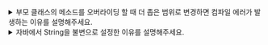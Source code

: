 <details>
<summary>부모 클래스의 메소드를 오버라이딩 할 때 더 좁은 범위로 변경하면 컴파일 에러가 발생하는 이유를 설명해주세요.</summary>
<br/>

```java
public class Animal{
    public void bark(){
        System.out.println("동물이 짖는다.");
    }
}

public class Dog extends Animal{
    @Override
    protected void bark(){
        System.out.println("강아지가 짖는다.");
    }
}

// Animal, Dog과 다른 패키지
class DogTest{
    @Test
    void dogBark(){
        Dog dog1 = returnDog();
        Animal dog2 = returnDog();

        dog1.bark(); // 호출 불가능
        dog2.bark(); // 호출 가능
    }

    private Dog returnDog(){
        return new Dog();
    }
}
```
만약 Dog 클래스의 bark 메소드를 Animal 클래스의 bark 메소드의 접근제어자인 public보다 좁은 범위인 protected 또는 private으로 오버라이딩한다면, 클라이언트는 Dog 클래스를 반환받을때는 bark 호출이 불가능해지는 반면에 부모 클래스인 Animal로 반환받으면 호출이 가능해지는 기이한 현상이 발생하게 됩니다. 위와 같은 현상은 객체지향 프로그래밍(OOP)의 기본 원칙인 `리스코프 치환 원칙에 위배`됩니다. <br/>
리스코프 치환 원칙은 `하위 타입은 상위 타입을 대체할 수 있어야 한다`는 것입니다. 대체할 수 있다는 말은, 자식 클래스는 최소한 자신의 부모 클래스에서 가능한 행위는 수행이 보장되어야 한다는 의미입니다. 즉, 부모 클래스의 인스턴스를 사용하는 위치에 자식 클래스의 인스턴스를 대신 사용했을 때 코드가 원래 의도대로 작동해야 한다는 의미이다. <br/>
이 원칙에 따르면, 프로그램에서 상위 타입의 객체를 사용하는 부분에 하위 타입의 객체를 대입하더라도 프로그램의 동작이 변경되지 않아야 합니다. 위의 예제를 바탕으로 클라이언트는 자식 클래스를 반환받으면 메소드 호출이 불가능해지게 됩니다. 그래서 자바는 언어 차원에서 메소드 오버라이딩을 할 때 더 좁은 범위의 접근제어자로 변경할 수 없도록 제약을 두었습니다. 이를 통해 자식 클래스는 부모 클래스와 동일한 퍼블릭 인터페이스를 제공하여 리스코프 치환 원칙을 준수할 수 있게 됩니다.
<br/>
</details>

<details>
<summary>자바에서 String을 불변으로 설정한 이유를 설명해주세요.</summary>
<br/>

```java
public final class String implements java.io.Serializable, Comparable {
	private final byte[] value;
}
```
String 객체를 불변으로 설계한 이유는 성능 이점, 캐싱, 보안, 동기화에서 이점을 얻기 위해서입니다. 

- 성능 이점 <br/>
    String을 String Constant Pool에서 관리를 하여 같은 값에 대해서는 String 객체를 다시 만들지 않고 이미 존재하는 객체를 참조할 수 있기 때문에 Heap 영역의 메모리를 절약할 수 있습니다. 

- 캐싱  <br/>
    ```java
    public int hashCode() {
        // hash의 초기값 = 0, hashIsZero의 초기값 = false
        int h = hash;  
        if (h == 0 && !hashIsZero) {
            h = isLatin1() ? StringLatin1.hashCode(value)
                           : StringUTF16.hashCode(value);
            if (h == 0) {
                hashIsZero = true;
            } else {
                hash = h;
            }
        }
        return h;
    }
    ```
    String의 hashCode() 메서드를 보면 최초 1번만 실제 계산을 수행하고, 이후에는 계산해서 나온 hash code를 재사용하도록 오버라이딩 되어있습니다. 이렇게 캐싱이 가능한 것은 String이 불변 객체라서 변경되지 않는 문자열을 보장하기 때문입니다. 

- 보안  <br/>
    예를 들어 데이터베이스 사용자 이름, 암호는 데이터베이스 연결을 수신하기 위해 문자열로 전달되는데, 만일 번지수의 문자열 값이 변경이 가능하다면 해커가 참조값을 변경하여 애플리케이션에 보안 문제를 일으킬 수 있습니다. 

- 동기화  <br/>
    String은 불변이기 때문에 멀티 스레드 환경에서 Thread-safe하다는 장점이 있습니다. 스레드가 값을 변경하면 동일한 String을 수정하는 대신 String Constant Pool에 새로운 문자열이 생성되기 때문입니다.
<br/>
</details>